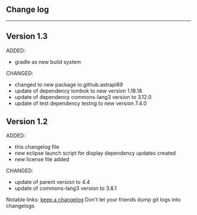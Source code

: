 ## Change log
----------------------

Version 1.3
-------------

ADDED:

- gradle as new build system

CHANGED:

- changed to new package io.github.astrapi69
- update of dependency lombok to new version 1.18.18
- update of dependency commons-lang3 version to 3.12.0
- update of test dependency testng to new version 7.4.0

Version 1.2
-------------

ADDED:

- this changelog file
- new eclipse launch script for display dependency updates created
- new license file added

CHANGED:

- update of parent version to 4.4
- update of commons-lang3 version to 3.8.1

Notable links:
[keep a changelog](http://keepachangelog.com/en/1.0.0/) Don’t let your friends dump git logs into
changelogs
